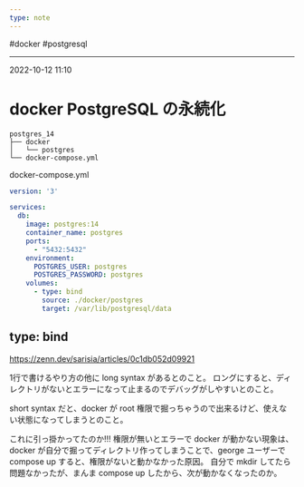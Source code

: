 ```yaml
---
type: note
---
```


#docker #postgresql 

---
2022-10-12  11:10

# docker PostgreSQL の永続化

```shell
postgres_14
├── docker
│   └── postgres
└── docker-compose.yml
```

docker-compose.yml

```yaml
version: '3'

services:
  db:
    image: postgres:14
    container_name: postgres
    ports:
      - "5432:5432"
    environment:
      POSTGRES_USER: postgres
      POSTGRES_PASSWORD: postgres
    volumes:
      - type: bind
        source: ./docker/postgres
        target: /var/lib/postgresql/data
```

## type: bind
https://zenn.dev/sarisia/articles/0c1db052d09921

1行で書けるやり方の他に long syntax があるとのこと。
ロングにすると、ディレクトリがないとエラーになって止まるのでデバッグがしやすいとのこと。

short syntax だと、docker が root 権限で掘っちゃうので出来るけど、使えない状態になってしまうとのこと。

これに引っ掛かってたのか!!!
権限が無いとエラーで docker が動かない現象は、docker が自分で掘ってディレクトリ作ってしまうことで、george ユーザーで compose up すると、権限がないと動かなかった原因。
自分で mkdir してたら問題なかったが、まんま compose up したから、次が動かなくなったのか。